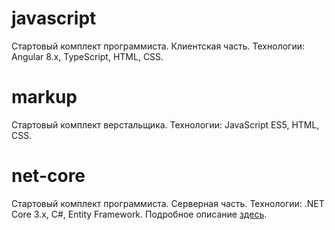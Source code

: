 # javascript

Стартовый комплект программиста. Клиентская часть.
Технологии: Angular 8.x, TypeScript, HTML, CSS.

# markup

Стартовый комплект верстальщика.
Технологии: JavaScript ES5, HTML, CSS.

# net-core

Стартовый комплект программиста. Серверная часть.
Технологии: .NET Core 3.x, C#, Entity Framework.
Подробное описание [здесь](./net-core/README.md).
